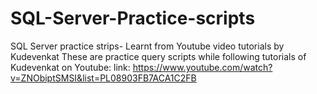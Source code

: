 # SQL-Server-Practice-scripts
SQL Server practice strips- Learnt from Youtube video tutorials by Kudevenkat
These are practice query scripts while following tutorials of Kudevenkat on Youtube:
link: https://www.youtube.com/watch?v=ZNObiptSMSI&list=PL08903FB7ACA1C2FB
